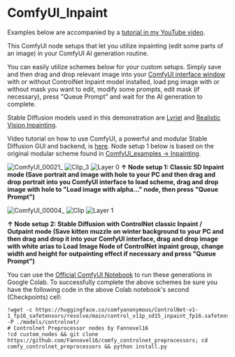 # ComfyUI_Inpaint
Examples below are accompanied by a [tutorial in my YouTube video](https://youtu.be/4JRnVRTKgh4).

This ComfyUI node setups that let you utilize inpainting (edit some parts of an image) in your ComfyUI AI generation routine.

You can easily utilize schemes below for your custom setups. Simply save and then drag and drop relevant image into your [ComfyUI interface window](https://github.com/comfyanonymous/ComfyUI) with or without ControlNet Inpaint model installed, load png image with or without mask you want to edit, modify some prompts, edit mask (if necessary), press "Queue Prompt" and wait for the AI generation to complete. 

Stable Diffusion models used in this demonstration are [Lyriel](https://civitai.com/models/22922/lyriel?modelVersionId=72396) and [Realistic Vision Inpainting](https://civitai.com/models/4201?modelVersionId=114600).

Video tutorial on how to use ComfyUI, a powerful and modular Stable Diffusion GUI and backend, is [here](https://youtu.be/Ij8k6mBgL3o).
Node setup 1 below is based on the original modular scheme found in [ComfyUI_examples -> Inpainting](https://comfyanonymous.github.io/ComfyUI_examples/inpaint/).

![ComfyUI_00021_](https://github.com/atdigit/ComfyUI_Inpaint/assets/105158639/df90792b-1bc0-4972-b6a0-4b0c5922ab0c)
![Clip_3](https://github.com/atdigit/ComfyUI_Inpaint/assets/105158639/583f0dc1-2cfe-473a-84fb-c0f97ba86404)
![Layer 0](https://github.com/atdigit/ComfyUI_Inpaint/assets/105158639/b55ceb86-2c68-44e0-9284-a841b3f75ff5)
**↑ Node setup 1: Classic SD Inpaint mode (Save portrait and image with hole to your PC and then drag and drop portrait into you ComfyUI interface to load scheme, drag and drop image with hole to "Load image with alpha..." node, then press "Queue Prompt")**

![ComfyUI_00004_](https://github.com/atdigit/ComfyUI_Inpaint/assets/105158639/175a8d55-97fe-41a2-aa3f-70e92e3e7579)
![Clip](https://github.com/atdigit/ComfyUI_Inpaint/assets/105158639/58c08e4a-ac07-4cb9-a297-532e8c673837)
![Layer 1](https://github.com/atdigit/ComfyUI_Inpaint/assets/105158639/c8815b7b-5b80-4bc0-b871-4d30e4f05784)

**↑ Node setup 2: Stable Diffusion with ControlNet classic Inpaint / Outpaint mode (Save kitten muzzle on winter background to your PC and then drag and drop it into your ComfyUI interface, drag and drop image with white arias to Load Image Node of ControlNet inpaint group, change width and height for outpainting effect if necessary and press "Queue Prompt")**


You can use the [Official ComfyUI Notebook](https://colab.research.google.com/github/comfyanonymous/ComfyUI/blob/master/notebooks/comfyui_colab.ipynb) to run these generations in Google Colab.
To successfully complete the above schemes be sure you have the following code in the above Colab notebook's second (Checkpoints) cell:
<a name="code_to_copy"></a>
```
!wget -c https://huggingface.co/comfyanonymous/ControlNet-v1-1_fp16_safetensors/resolve/main/control_v11p_sd15_inpaint_fp16.safetensors -P ./models/controlnet/
# Controlnet Preprocessor nodes by Fannovel16
!cd custom_nodes && git clone https://github.com/Fannovel16/comfy_controlnet_preprocessors; cd comfy_controlnet_preprocessors && python install.py
